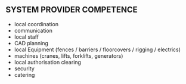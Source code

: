 ## SYSTEM PROVIDER COMPETENCE 

- local coordination
- communication
- local staff
- CAD planning
- local Equipment (fences /  barriers / floorcovers / rigging / electrics)
- machines (cranes, lifts, forklifts, generators)
- local authorisation clearing
- security
- catering